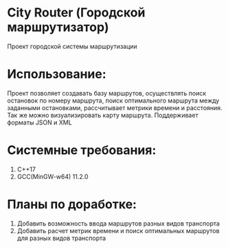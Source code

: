 # City Router (Городской маршрутизатор)

Проект городской системы маршрутизации

# Использование:

Проект позволяет создавать базу маршрутов, осуществлять поиск остановок по номеру маршрута, поиск оптимального маршрута между заданными остановками, рассчитывает метрики времени и расстояния. Так же можно визуализировать карту маршрута. Поддерживает форматы JSON и XML

# Системные требования:
1. С++17
2. GCC(MinGW-w64) 11.2.0

# Планы по доработке:
1. Добавить возможность ввода маршрутов разных видов транспорта
2. Добавить расчет метрик времени и поиск оптимальных маршрутов для разных видов транспорта
